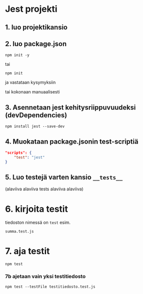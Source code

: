 # Jest projekti

## 1. luo projektikansio

## 2. luo package.json
```shell
npm init -y
```
tai
```shell
npm init
```
ja vastataan kysymyksiin

tai kokonaan manuaalisesti

## 3. Asennetaan jest kehitysriippuvuudeksi (devDependencies)
```shell 
npm install jest --save-dev
```

## 4. Muokataan package.jsonin test-scriptiä
```json
"scripts": {
    "test": "jest"
}
```
## 5. Luo testejä varten kansio `__tests__`
(alaviiva alaviiva tests alaviiva alaviiva)

# 6. kirjoita testit

tiedoston nimessä on `test`
esim.

`summa.test.js`

# 7. aja testit
```shell
npm test
```

### 7b ajetaan vain yksi testitiedosto
```shell
npm test --testFile testitiedosto.test.js
```